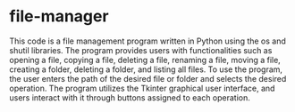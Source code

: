 # file-manager
 This code is a file management program written in Python using the os and shutil libraries. The program provides users with functionalities such as opening a file, copying a file, deleting a file, renaming a file, moving a file, creating a folder, deleting a folder, and listing all files.  To use the program, the user enters the path of the desired file or folder and selects the desired operation.  The program utilizes the Tkinter graphical user interface, and users interact with it through buttons assigned to each operation.
